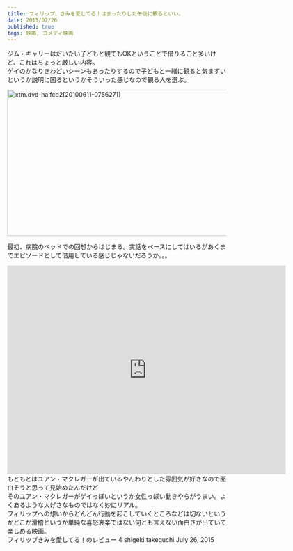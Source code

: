 ```yaml
---
title: フィリップ、きみを愛してる！はまったりした午後に観るといい。
date: 2015/07/26
published: true
tags: 映画, コメディ映画
---
```


ジム・キャリーはだいたい子どもと観てもOKということで借りること多いけど、これはちょっと厳しい内容。<br>
ゲイのかなりきわどいシーンもあったりするので子どもと一緒に観ると気まずいというか説明に困るというかそういった感じなので観る人を選ぶ。

<a data-flickr-embed="true" href="https://www.flickr.com/photos/mrdodoo/4699311163/in/photolist-8agcug-8agcuB-8agcup-8agcuc-8agcut-9B8iBS-7LtwZb-6ax1Cm-8M5jEV-amozfX-8g65Bq-7VvKRL-4CoP86-7VvJ5U-7VstG6-85ybgY-84L1eM-7VsuhR-7VvJUJ-7Vsv98-7VvL6J-7VvKAw-7VvJyC-7VvJoW-7VvHUE-7VswxB-7VvJJ5-7VvKmE-7Vs8ti-7VvnaQ-7Vs8or-7Vs8jt-7Vs8ig-dTGTVS-96EoGx-ioThbF-sJMkc5-rotNE9-92oMNV-rLGiJ5-rsu9eF-rufaN1-rLGifu-rLGi4N-qQ25aK-rJvX5q-rLGiyf-qPNUBS-rsuapM-rLHBr6" title="xtm.dvd-halfcd2[20100611-0756271]"><img src="https://farm2.staticflickr.com/1276/4699311163_0de8e0988d_o.jpg" width="624" height="336" alt="xtm.dvd-halfcd2[20100611-0756271]"></a><script async src="//embedr.flickr.com/assets/client-code.js" charset="utf-8"></script>

最初、病院のベッドでの回想からはじまる。実話をベースにしてはいるがあくまでエピソードとして借用している感じじゃないだろうか。。。

<iframe class="youtube mb10" width="640" height="480" src="https://www.youtube.com/embed/yFueJCd49IE" frameborder="0" allowfullscreen></iframe>

<div class="itunes-link" data-itunes-id="398112982"></div>

<div itemprop="review" itemscope itemtype="http://schema.org/Review">
  <div itemprop="reviewBody">もともとはユアン・マクレガーが出ているやんわりとした雰囲気が好きなので面白そうと思って見始めたんだけど<br>
  そのユアン・マクレガーがゲイっぽいというか女性っぽい動きやらがうまい。よくあるような大げさなものではなく妙にリアル。<br>
  フィリップへの想いからどんどん行動を起こしていくところなどは切ないというかどこか滑稽というか単純な喜怒哀楽ではない何とも言えない面白さが出ていて楽しめる映画。</div>
  <div class="review">
    <span class="review-name" itemprop="name">フィリップきみを愛してる！</span><span class="text">のレビュー</span>
    <span class="review-rating rating-4" itemprop="reviewRating">4</span>
    <span class="review-author" itemprop="author">shigeki.takeguchi</span>
    <meta itemprop="datePublished" content="2015-07-26"><span class="review-date">July 26, 2015</span>
  </div>
</div>

